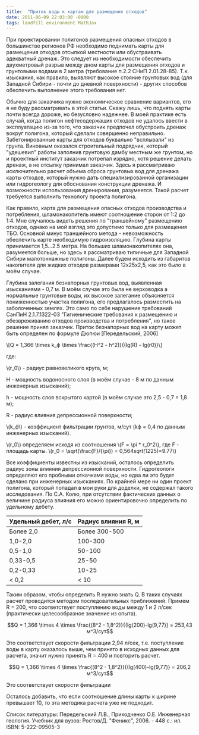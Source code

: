 ```yaml
---
title:  "Приток воды к картам для размещения отходов"
date: 2011-06-09 22:03:00 -0000
tags: landfill environment MathJax
---
```


При проектировании полигонов размещения опасных отходов в большинстве регионов РФ необходимо поднимать карты для размещения отходов отсыпкой местности или обустраивать адекватный дренаж. Это следует из необходимости обеспечить двухметровый разрыв между дном карты для размещения отходов и грунтовыми водами в 2 метра (требование п.2.2 СНиП 2.01.28-85). Т.к. изыскания, как правило, выявляют высокое стояние грунтовых вод (для Западной Сибири - почти до дневной поверхности) - других способов обеспечить выполнение этого требования нет. 

Обычно для заказчика нужно экономическое сравнение вариантов, его я не буду рассматривать в этой статьи. Скажу лишь, что поднять карты почти всегда дороже, но безусловно надежнее. В моей практике есть случай, когда полигон нефтесодержащих отходов не удалось ввести в эксплуатацию из-за того, что заказчик предпочел обустроить дренаж вокруг полигона, который сделали совершенно неправильно. Забетонированные карты для отходов буквально "всплывали" из грунта. Виновным оказался строительный подрядчик, который "удешевил" работы заполнив грунтовую дамбу местным же грунтом, но и проектный институт заказчик потрепал изрядно, хотя решение делать дренаж, а не отсыпку принимал заказчик. Здесь я рассматриваю исключительно расчет объема сброса грунтовых вод для дренажа карты отходов, который нужно дать специализированной организации или гидрогеологу для обоснования конструкции дренажа. И возможности использования дренирования, разумеется. Такой расчет требуется выполнить технологу проекта полигона.

Как правило, карта для размещения опасных отходов производства и потребления, шламонакопитель имеют соотношение сторон от 1:2 до 1:4. Мне случалось видеть решения по "траншейному" размещению отходов, однако на мой взгляд это допустимо только для размещения ТБО. Основной минус траншейного метода - невозможность обеспечить карте необходимую гидроизоляцию. Глубина карты принимается 1,5...2.5 метра. На больших шламонакопителях она, разумеется больше, но здесь я рассматриваю типичные для Западной Сибири малотоннажные полигоны. Далее будем исходить из габаритов накопителя для жидких отходов размерами 12x25x2,5, как это было в моём случае.

Глубина залегания безнапорных грунтовых вод, выявленная изысканиями - 0,7 м. В моём случае это была не верховодка а нормальные грунтовые воды, их высокое залегание объясняется пониженностью участка полигона, его предлагалось разместить на заболоченных землях. Это само по себе нарушение требований СанПиН 2.1.7.1322-03 "Гигиенические требования к размещению и обезвреживанию отходов производства и потребления", но такое решение принял заказчик. Приток безнапорных вод на карту может быть определен по формуле Дюпюи [Передельский, 2006]

\\[Q = 1,366 \times k_ф \times \frac{(H^2 - h^2)}{(lg(R) - lg(r0)}\\]

где:

\\(r_0\\) - радиус равновеликого круга, м;

H - мощность водоносного слоя (в моём случае - 8 м по данным инженерных изысканий);

h - мощность слоя вскрытого картой (в моём случае это 2,5 - 0,7 = 1,8 м);

R - радиус влияния депрессионной поверхности;

\\(k_ф\\) - коэффициент фильтрации грунтов, м/сут (kф = 0,4 по данным инженерных изысканий).

\\(r_0\\) определяем исходя из соотношения \\(F = \pi * r_0^2\\), где F - площадь карты. \\(r_0 = \sqrt(\frac{F}/{\pi}) = 0,564*sqrt(12*25)=9.77\\)

Все коэффициенты известны из изысканий, осталось определить радиус зоны влияния депрессионной поверхности. Гидрогеологи определяют его пробными откачками воды, но едва ли это будет сделано при инженерных изысканиях. По крайней мере ни один проект полигона, который попадал в мои руки для доделки, не содержал такого исследования. По С.А. Колю, при отсутствии фактических данных о величине радиуса влияния его можно ориентировочно определить по удельному дебету.

<table>
<thead>
<tr>
<th>Удельный дебет, л/с</th>
<th>Радиус влияния R, м</th>
</tr>
</thead>
</tbody>
<tr>
<td>Более 2,0</td><td>Более 300-500</td>
</tr>
<tr>
<td>1,0-2,0</td><td>100-300</td>
</tr>
<tr>
<td>0,5-1,0</td><td>50-100</td>
</tr>
<tr>
<td>0,33-0,5</td><td>25-50</td>
</tr>
<tr>
<td>0,2-0,33</td><td>10-25</td>
</tr>
<tr>
<td>< 0,2</td><td>< 10</td>
</tr>
</tbody>
</table>

Таким образом, чтобы определить R нужно знать Q. В таких случаях расчет проводится методом последовательных приближений. Примем R = 200, что соответствует поступлению воды между 1 и 2 л/сек (практически целесообразное значение из опыта). 

$$Q = 1,366 \times 4 \times \frac{(8^2 - 1,8^2)}{(lg(200)-lg(9,77)} = 253,43 м^3/сут$$

Это соответствует скорости фильтрации 2,94 л/сек, т.е. поступление воды в карту оказалось выше, чем принято в исходных данных для расчета, значит нужно принять R = 400 и повторить расчет.

$$Q = 1,366 \times 4 \times \frac{(8^2 - 1,8^2)}{(lg(400)-lg(9,77)} = 206,2 м^3/сут$$

Это соответствует скорости фильтрации 

Осталось добавить, что если соотношение длины карты к ширине превышает 10, то эта методика расчета уже не подходит.

Список литературы:
Передельский Л.В., Приходченко О.Е. Инженерная геология. Учебник для вузов: Ростов/Д. "Феникс", 2006. - 448 с.: ил. ISBN: 5-222-09505-3


